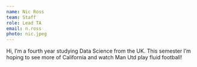 ```yaml
---
name: Nic Ross
team: Staff
role: Lead TA
email: n.ross
photo: nic.jpeg
---
```


Hi, I’m a fourth year studying Data Science from the UK. This semester I’m hoping to see more of California and watch Man Utd play fluid football!